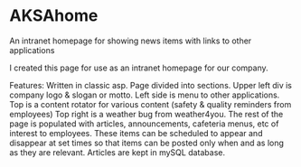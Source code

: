 AKSAhome
========

An intranet homepage for showing news items with links to other applications

I created this page for use as an intranet homepage for our company.

Features:
Written in classic asp.
Page divided into sections.
Upper left div is company logo & slogan or motto.
Left side is menu to other applications.
Top is a content rotator for various content (safety & quality reminders from employees)
Top right is a weather bug from weather4you.
The rest of the page is populated with articles, announcements, cafeteria menus, etc of interest to employees. These items can be scheduled to appear and disappear at set times so that items can be posted only when and as long as they are relevant.
Articles are kept in mySQL database.
